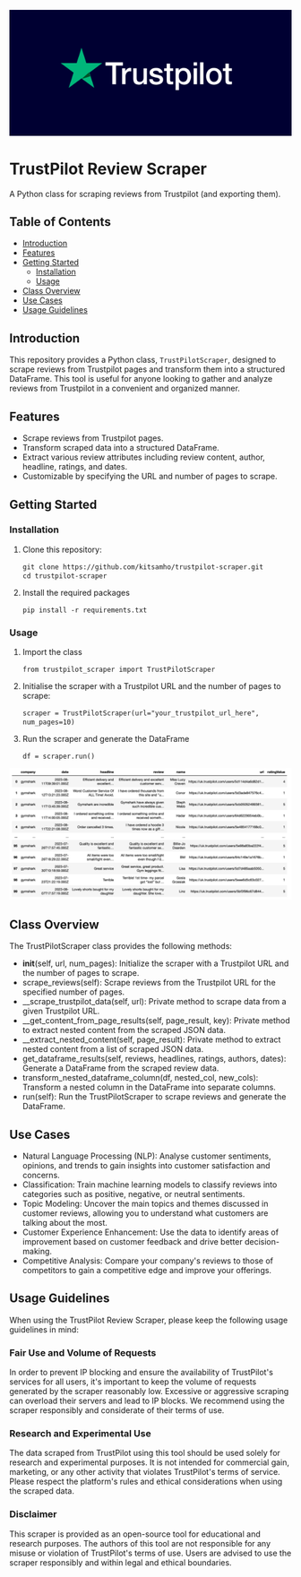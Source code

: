 ![Example DataFrame](assets/tp_logo_new.png)

# TrustPilot Review Scraper

A Python class for scraping reviews from Trustpilot (and exporting them).

## Table of Contents

- [Introduction](#introduction)
- [Features](#features)
- [Getting Started](#getting-started)
  - [Installation](#installation)
  - [Usage](#usage)
- [Class Overview](#class-overview)
- [Use Cases](#use-cases)
- [Usage Guidelines](#usage-guidelines)



## Introduction

This repository provides a Python class, `TrustPilotScraper`, designed to scrape reviews from Trustpilot pages and transform them into a structured DataFrame. This tool is useful for anyone looking to gather and analyze reviews from Trustpilot in a convenient and organized manner.

## Features

- Scrape reviews from Trustpilot pages.
- Transform scraped data into a structured DataFrame.
- Extract various review attributes including review content, author, headline, ratings, and dates.
- Customizable by specifying the URL and number of pages to scrape.

## Getting Started

### Installation

1. Clone this repository:

   ```
   git clone https://github.com/kitsamho/trustpilot-scraper.git
   cd trustpilot-scraper
   ```
   

2. Install the required packages

    ```
    pip install -r requirements.txt
    ```


### Usage

1. Import the class
    ```
    from trustpilot_scraper import TrustPilotScraper
    ```

2. Initialise the scraper with a Trustpilot URL and the number of pages to scrape:
    ```
    scraper = TrustPilotScraper(url="your_trustpilot_url_here", num_pages=10)
    ```
   
3. Run the scraper and generate the DataFrame
    ```
   df = scraper.run()
    ```
![Example DataFrame](assets/example_df.png)



## Class Overview

The TrustPilotScraper class provides the following methods:

- __init__(self, url, num_pages): Initialize the scraper with a Trustpilot URL and the number of pages to scrape.
- scrape_reviews(self): Scrape reviews from the Trustpilot URL for the specified number of pages.
- __scrape_trustpilot_data(self, url): Private method to scrape data from a given Trustpilot URL.
- __get_content_from_page_results(self, page_result, key): Private method to extract nested content from the scraped JSON data.
- __extract_nested_content(self, page_result): Private method to extract nested content from a list of scraped JSON data.
- get_dataframe_results(self, reviews, headlines, ratings, authors, dates): Generate a DataFrame from the scraped review data.
- transform_nested_dataframe_column(df, nested_col, new_cols): Transform a nested column in the DataFrame into separate columns.
- run(self): Run the TrustPilotScraper to scrape reviews and generate the DataFrame.

## Use Cases

- Natural Language Processing (NLP): Analyse customer sentiments, opinions, and trends to gain insights into customer satisfaction and concerns.
- Classification: Train machine learning models to classify reviews into categories such as positive, negative, or neutral sentiments.
- Topic Modeling: Uncover the main topics and themes discussed in customer reviews, allowing you to understand what customers are talking about the most.
- Customer Experience Enhancement: Use the data to identify areas of improvement based on customer feedback and drive better decision-making.
- Competitive Analysis: Compare your company's reviews to those of competitors to gain a competitive edge and improve your offerings.


## Usage Guidelines

When using the TrustPilot Review Scraper, please keep the following usage guidelines in mind:

### Fair Use and Volume of Requests

In order to prevent IP blocking and ensure the availability of TrustPilot's services for all users, it's important to keep the volume of requests generated by the scraper reasonably low. Excessive or aggressive scraping can overload their servers and lead to IP blocks. We recommend using the scraper responsibly and considerate of their terms of use.

### Research and Experimental Use

The data scraped from TrustPilot using this tool should be used solely for research and experimental purposes. It is not intended for commercial gain, marketing, or any other activity that violates TrustPilot's terms of service. Please respect the platform's rules and ethical considerations when using the scraped data.

### Disclaimer

This scraper is provided as an open-source tool for educational and research purposes. The authors of this tool are not responsible for any misuse or violation of TrustPilot's terms of use. Users are advised to use the scraper responsibly and within legal and ethical boundaries.
